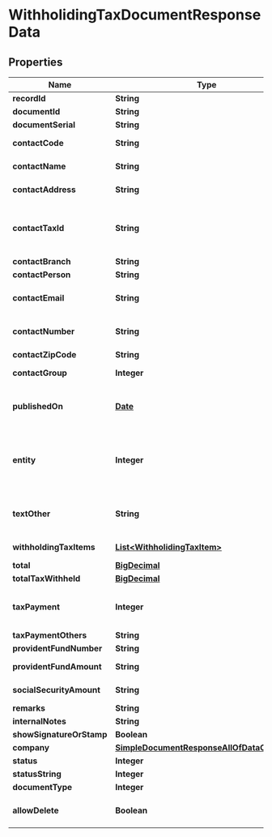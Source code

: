 

# WithholidingTaxDocumentResponseData

## Properties

Name | Type | Description | Notes
------------ | ------------- | ------------- | -------------
**recordId** | **String** | เลข Id เอกสารใบหัก ณ ที่จ่าย |  [optional]
**documentId** | **String** | เลข Id เอกสารใบหัก ณ ที่จ่าย |  [optional]
**documentSerial** | **String** | เลขที่เอกสารใบหัก ณ ที่จ่าย |  [optional]
**contactCode** | **String** | รหัส ผู้จำหน่าย หรือ ผู้จำหน่าย/ลูกค้า |  [optional]
**contactName** | **String** | ชื่อ ผู้จำหน่าย หรือ ผู้จำหน่าย/ลูกค้า |  [optional]
**contactAddress** | **String** | ที่อยู่ ผู้จำหน่าย หรือ ผู้จำหน่าย/ลูกค้า |  [optional]
**contactTaxId** | **String** | เลขประจำตัวผู้เสียภาษี ผู้จำหน่าย หรือ ผู้จำหน่าย/ลูกค้า &lt;br&gt; (ถ้ามีจำเป็นต้องครบ 13 หลัก) &lt;br&gt; &lt;ex&gt;Example: 1234567890123 &lt;/ex&gt; |  [optional]
**contactBranch** | **String** | สำนักงาน/สาขา |  [optional]
**contactPerson** | **String** | ชื่อผู้ติดต่อ |  [optional]
**contactEmail** | **String** | อีเมลผู้ติดต่อ &lt;br&gt; &lt;ex&gt;Example: contact@email.com&lt;/ex&gt; |  [optional]
**contactNumber** | **String** | เบอร์มือถือผู้ติดต่อ &lt;br&gt; &lt;ex&gt;Example: 099-999-9999&lt;/ex&gt; |  [optional]
**contactZipCode** | **String** | รหัสไปรษณีย์ติดต่อ |  [optional]
**contactGroup** | **Integer** | ประผู้ติดต่อ &lt;br&gt; 1 &#x3D; บุคคลธรรมดา &lt;br&gt; 3 &#x3D; นิติบุคคล |  [optional]
**publishedOn** | [**Date**](Date.md) | วันที่เอกสาร รูปแบบ yyyy-MM-dd &lt;br&gt; &lt;ex&gt;Example: 2020-01-01&lt;/ex&gt; |  [optional]
**entity** | **Integer** | แบบฟอร์มเอกสารหัก ณ ที่จ่าย &lt;br&gt; ภงด 3 &#x3D; 1 &lt;br&gt; ภงด 53 &#x3D; 3 &lt;br&gt; ภงด 1ก &#x3D; 1 &lt;br&gt; ภงด 1ก (พิเศษ) &#x3D; 7 &lt;br&gt; ภงด 2 &#x3D; 9 &lt;br&gt; ภงด 2ก &#x3D; 11 &lt;br&gt; ภงด 3ก &#x3D; 13 |  [optional]
**textOther** | **String** | ระบุปีของเอกสาร เช่น 2020 (สำหรับแบบฟอร์มเอกสาร ภงด 1ก หรือ ภงด 1ก (พิเศษ) Example: 2020 |  [optional]
**withholdingTaxItems** | [**List&lt;WithholidingTaxItem&gt;**](WithholidingTaxItem.md) | รายการหัก ของเอกสารหัก ณ ที่จ่าย |  [optional]
**total** | [**BigDecimal**](BigDecimal.md) | จำนวนเงิน (ไม่รวมภาษี) |  [optional]
**totalTaxWithheld** | [**BigDecimal**](BigDecimal.md) | ภาษีที่หัก |  [optional]
**taxPayment** | **Integer** | ผู้จ่ายเงิน &lt;br&gt; 1 &#x3D; ภาษีหัก ณ ที่จ่าย &lt;br&gt; 3 &#x3D; ออกภาษีให้ตลอดไป &lt;br&gt; 5 &#x3D; ออกภาษีให้ครั้งเดียว &lt;br&gt; 7 &#x3D; อื่น ๆ |  [optional]
**taxPaymentOthers** | **String** | ข้อความ สำหรับผู้จ่ายเงิน อื่นๆ  |  [optional]
**providentFundNumber** | **String** | ใบอนุญาตเลขที่ |  [optional]
**providentFundAmount** | **String** | จำนวนเงินที่ต้องจ่ายเข้า กองทุนสำรองเลี้ยงชีพ |  [optional]
**socialSecurityAmount** | **String** | จำนวนเงินที่ต้องจ่ายเข้า กองทุนประกันสังคม |  [optional]
**remarks** | **String** | หมายเหตุเอกสาร |  [optional]
**internalNotes** | **String** | โน๊ตภายในบริษัท |  [optional]
**showSignatureOrStamp** | **Boolean** | ลายเซ็นอิเล็กทรอนิกส์และตรายาง |  [optional]
**company** | [**SimpleDocumentResponseAllOfDataCompany**](SimpleDocumentResponseAllOfDataCompany.md) |  |  [optional]
**status** | **Integer** | เลขสถานะเอกสารฉบับนี้ |  [optional]
**statusString** | **Integer** | ชื่อสถานะเอกสารฉบับนี้ |  [optional]
**documentType** | **Integer** | เลขประเภทเอกสารฉบับนี้ |  [optional]
**allowDelete** | **Boolean** | สามารถลบเอกสาร :&lt;br&gt; true &#x3D; ลบได้ &lt;br&gt; false &#x3D; ลบไม่ได้ |  [optional]




